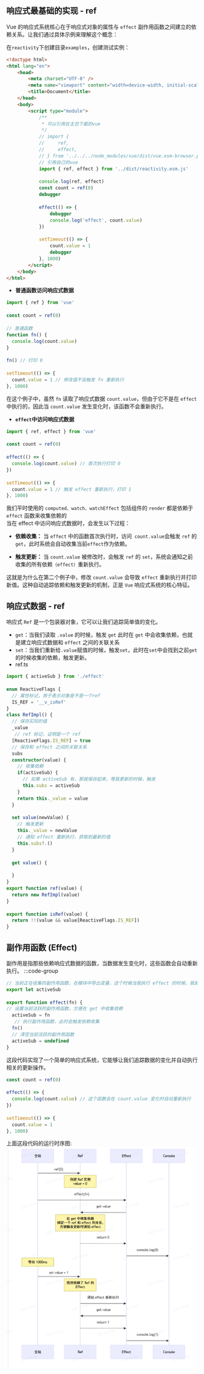 ## 响应式最基础的实现 - ref
Vue 的响应式系统核心在于响应式对象的属性与 `effect` 副作用函数之间建立的依赖关系。让我们通过具体示例来理解这个概念：

在`reactivity`下创建目录`examples`，创建测试实例：
```html
<!doctype html>
<html lang="en">
    <head>
        <meta charset="UTF-8" />
        <meta name="viewport" content="width=device-width, initial-scale=1.0" />
        <title>Document</title>
    </head>
    <body>
        <script type="module">
            /**
             * 可以引用在主包下载的vue
             */
            // import {
            //     ref,
            //     effect,
            // } from '../../../node_modules/vue/dist/vue.esm-browser.prod.js'
            // 引用自己的vue
            import { ref, effect } from '../dist/reactivity.esm.js'

            console.log(ref, effect)
            const count = ref(0)
            debugger

            effect(() => {
                debugger
                console.log('effect', count.value)
            })

            setTimeout(() => {
                count.value = 1
                debugger
            }, 1000)
        </script>
    </body>
</html>

```
* **普通函数访问响应式数据**
```ts
import { ref } from 'vue'

const count = ref(0)

// 普通函数
function fn() {
  console.log(count.value)
}

fn() // 打印 0

setTimeout(() => {
  count.value = 1 // 修改值不会触发 fn 重新执行
}, 1000)

```
在这个例子中，虽然 `fn` 读取了响应式数据 `count.value`，但由于它不是在 `effect` 中执行的，因此当 `count.value` 发生变化时，该函数不会重新执行。

* **`effect`中访问响应式数据**
```ts
import { ref, effect } from 'vue'

const count = ref(0)

effect(() => {
  console.log(count.value) // 首次执行打印 0
})

setTimeout(() => {
  count.value = 1 // 触发 effect 重新执行，打印 1
}, 1000)
```
我们平时使用的 `computed、watch、watchEffect` 包括组件的 `render` 都是依赖于 `effect` 函数来收集依赖的<br/>
当在 effect 中访问响应式数据时，会发生以下过程：
* **依赖收集：** 当 `effect` 中的函数首次执行时，访问` count.value`会触发 `ref` 的 `get`，此时系统会自动收集当前`effect`作为依赖。
- **触发更新：** 当 `count.value` 被修改时，会触发 `ref` 的 `set`，系统会通知之前收集的所有依赖`（effect）`重新执行。

这就是为什么在第二个例子中，修改 `count.value` 会导致 `effect` 重新执行并打印新值。这种自动追踪依赖和触发更新的机制，正是 `Vue` 响应式系统的核心特征。
## 响应式数据 - ref
响应式 `Ref` 是一个包装器对象，它可以让我们追踪简单值的变化。
* `get`：当我们读取 `.value` 的时候，触发 `get` 此时在 `get` 中会收集依赖，也就是建立响应式数据和 `effect` 之间的关联关系
* `set`：当我们重新给`.value`赋值的时候，触发`set`，此时在`set`中会找到之前`get`的时候收集的依赖，触发更新。
* ref.ts
```ts
import { activeSub } from './effect'

enum ReactiveFlags {
  // 属性标记，用于表示对象是不是一个ref
  IS_REF = '__v_isRef'
}
class RefImpl() {
  // 保存实际的值
  _value
   // ref 标记，证明是一个 ref
  [ReactiveFlags.IS_REF] = true
  // 保存和 effect 之间的关联关系
  subs
  constructor(value) {
    // 收集依赖
    if(activeSub) {
      // 如果 activeSub 有，那就保存起来，等我更新的时候，触发
      this.subs = activeSub
    }
    return this._value = value
  }

  set value(newValue) {
    // 触发更新
    this._value = newValue
    // 通知 effect 重新执行，获取到最新的值
    this.subs?.()
  }

  get value() {

  }
}
export function ref(value) {
  return new RefImpl(value)
}

export function isRef(value) {
  return !!(value && value[ReactiveFlags.IS_REF])
}
```
## 副作用函数 (Effect)
副作用是指那些依赖响应式数据的函数，当数据发生变化时，这些函数会自动重新执行。
:::code-group
```ts [effect.ts]
// 当前正在收集的副作用函数，在模块中导出变量，这个时候当我执行 effect 的时候，我就把当前正在执行的函数，放到 activeSub 中，当然这么做只是为了我们在收集依赖的时候能找到它，如果你还是不理解，那你就把他想象成一个全局变量，这个时候如果执行 effect 那全局变量上就有一个正在执行的函数，就是 activeSub
export let activeSub

export function effect(fn) {
// 设置当前活跃的副作用函数，方便在 get 中收集依赖
  activeSub = fn
   // 执行副作用函数，此时会触发依赖收集
  fn()
  // 清空当前活跃的副作用函数
  activeSub = undefined
}
```
这段代码实现了一个简单的响应式系统，它能够让我们追踪数据的变化并自动执行相关的更新操作。
```ts
const count = ref(0)

effect(() => {
  console.log(count.value) // 这个函数会在 count.value 变化时自动重新执行
})

setTimeout(() => {
  count.value = 1
}, 1000)
```
上面这段代码的运行时序图:
![alt text](../image/reactivity/01.png)